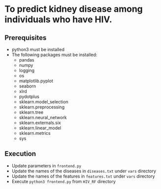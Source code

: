 # To predict kidney disease among individuals who have HIV. 

## Prerequisites

* python3 must be installed
* The following packages must be installed:
  * pandas
  * numpy
  * logging
  * os
  * matplotlib.pyplot
  * seaborn
  * xlrd
  * pydotplus
  * sklearn.model_selection
  * sklearn.preprocessing
  * sklearn.tree
  * sklearn.neural_network
  * sklearn.externals.six
  * sklearn.linear_model
  * sklearn.metrics
  * sys

## Execution

* Update parameters in `frontend.py`
* Update the names of the diseases in `diseases.txt` under `vars` directory
* Update the names of the features in `features.txt` under `vars` directory
* Execute `python3 frontend.py` from `HIV_RF` directory
